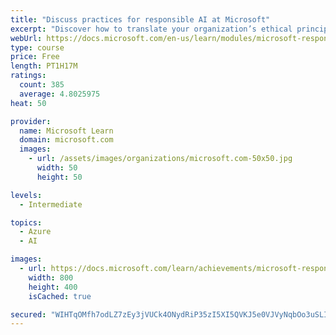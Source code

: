 ```yaml
---
title: "Discuss practices for responsible AI at Microsoft"
excerpt: "Discover how to translate your organization’s ethical principles into actionable guidance and tools for engineering teams and how AI can improve lives worldwide"
webUrl: https://docs.microsoft.com/en-us/learn/modules/microsoft-responsible-ai-practices/
type: course
price: Free
length: PT1H17M
ratings:
  count: 385
  average: 4.8025975
heat: 50

provider:
  name: Microsoft Learn
  domain: microsoft.com
  images:
    - url: /assets/images/organizations/microsoft.com-50x50.jpg
      width: 50
      height: 50

levels:
  - Intermediate

topics:
  - Azure
  - AI

images:
  - url: https://docs.microsoft.com/learn/achievements/microsoft-responsible-ai-practices-social.png
    width: 800
    height: 400
    isCached: true

secured: "WIHTqOMfh7odLZ7zEy3jVUCk4ONydRiP35zI5XI5QVKJ5e0VJVyNqbOo3uSLIuFZmNlWDkFmo+TTxI2He5ZlhVcYF/EIH8yubPyPdgN7mckMsf0miG8vZKBxuDOMkf2c8UotnpLtdUWbUSk3Ep1F75apmGJ4OCIVIQlIoHjokQFfnABjyHp/eND9oUpFh8gfbodIL1TfWEr7xbEin6m591mFh7ttNe9GR/JyIvzp9UNOeblbVfbzPoH/9zsnOk186bitkKWC9zkt7XoVXAomzJiRPUl6LAGyI59Mp83udTc+jGQU2w5d8qmbXOJbQ6Cbi6VN8QwwiLnSyMwM9poTSGkF7Xk0MBsEQe7aeK3K/6SXJnKkZcvMkKgu+G45PHLyoaxhhCHkrCVfzjdYlRnBAI6v2fMzKtM58d2uWHaljBc=;F7TxT0Ztci/XE169fs/HyA=="
---
```


